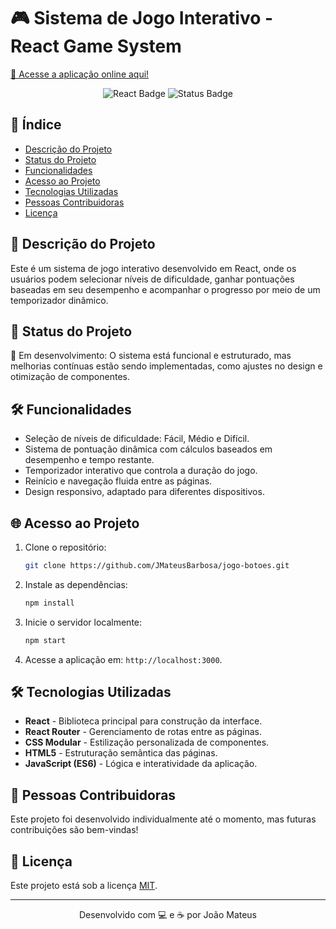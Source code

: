 # 🎮 Sistema de Jogo Interativo - React Game System

[🔗 Acesse a aplicação online aqui!](https://jogo-botoes.vercel.app/)

<p align="center">
  <img src="https://img.shields.io/badge/React-18.0-blue" alt="React Badge"/>
  <img src="https://img.shields.io/badge/Status-Development-yellow" alt="Status Badge"/>
</p>

## 📑 Índice

- [Descrição do Projeto](#-descrição-do-projeto)
- [Status do Projeto](#-status-do-projeto)
- [Funcionalidades](#-funcionalidades)
- [Acesso ao Projeto](#-acesso-ao-projeto)
- [Tecnologias Utilizadas](#-tecnologias-utilizadas)
- [Pessoas Contribuidoras](#-pessoas-contribuidoras)
- [Licença](#-licença)

## 📖 Descrição do Projeto

Este é um sistema de jogo interativo desenvolvido em React, onde os usuários podem selecionar níveis de dificuldade, ganhar pontuações baseadas em seu desempenho e acompanhar o progresso por meio de um temporizador dinâmico.

## 🚧 Status do Projeto

🚀 Em desenvolvimento: O sistema está funcional e estruturado, mas melhorias contínuas estão sendo implementadas, como ajustes no design e otimização de componentes.

## 🛠️ Funcionalidades

- Seleção de níveis de dificuldade: Fácil, Médio e Difícil.
- Sistema de pontuação dinâmica com cálculos baseados em desempenho e tempo restante.
- Temporizador interativo que controla a duração do jogo.
- Reinício e navegação fluida entre as páginas.
- Design responsivo, adaptado para diferentes dispositivos.

## 🌐 Acesso ao Projeto

1. Clone o repositório:
   ```bash
   git clone https://github.com/JMateusBarbosa/jogo-botoes.git
   ```
2. Instale as dependências:
   ```bash
   npm install
   ```
3. Inicie o servidor localmente:
   ```bash
   npm start
   ```
4. Acesse a aplicação em: `http://localhost:3000`.

## 🛠️ Tecnologias Utilizadas

- **React** - Biblioteca principal para construção da interface.
- **React Router** - Gerenciamento de rotas entre as páginas.
- **CSS Modular** - Estilização personalizada de componentes.
- **HTML5** - Estruturação semântica das páginas.
- **JavaScript (ES6)** - Lógica e interatividade da aplicação.

## 🤝 Pessoas Contribuidoras

Este projeto foi desenvolvido individualmente até o momento, mas futuras contribuições são bem-vindas!

## 📜 Licença

Este projeto está sob a licença [MIT](https://opensource.org/licenses/MIT).

---

<p align="center">Desenvolvido com 💻 e ☕ por João Mateus</p>
